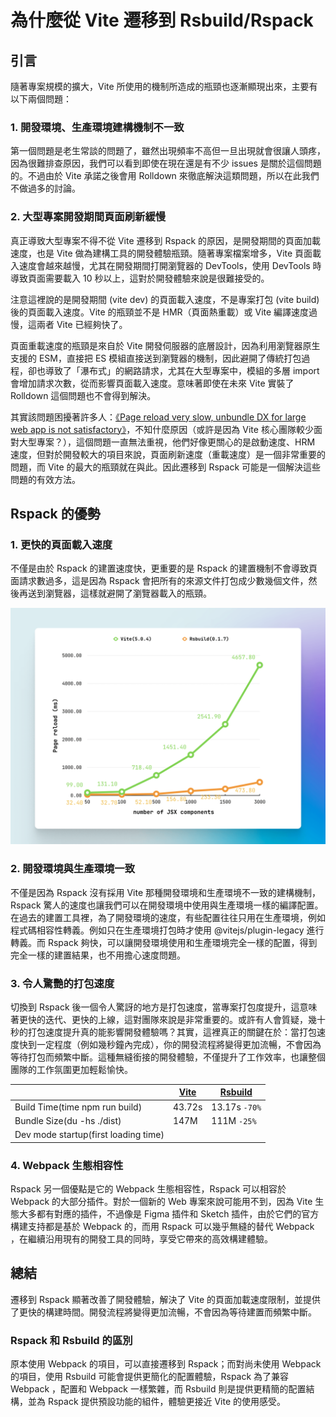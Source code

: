 # 為什麼從 Vite 遷移到 Rsbuild/Rspack

## 引言

隨著專案規模的擴大，Vite 所使用的機制所造成的瓶頸也逐漸顯現出來，主要有以下兩個問題：

### 1. 開發環境、生產環境建構機制不一致

第一個問題是老生常談的問題了，雖然出現頻率不高但一旦出現就會很讓人頭疼，因為很難排查原因，我們可以看到即使在現在還是有不少 issues 是關於這個問題的。不過由於 Vite 承諾之後會用 Rolldown 來徹底解決這類問題，所以在此我們不做過多的討論。

### 2. 大型專案開發期間頁面刷新緩慢

真正導致大型專案不得不從 Vite 遷移到 Rspack 的原因，是開發期間的頁面加載速度，也是 Vite 做為建構工具的開發體驗瓶頸。隨著專案檔案增多，Vite 頁面載入速度會越來越慢，尤其在開發期間打開瀏覽器的 DevTools，使用 DevTools 時導致頁面需要載入 10 秒以上，這對於開發體驗來說是很難接受的。

注意這裡說的是開發期間 (vite dev) 的頁面載入速度，不是專案打包 (vite build) 後的頁面載入速度。Vite 的瓶頸並不是 HMR（頁面熱重載）或 Vite 編譯速度過慢，這兩者 Vite 已經夠快了。

頁面重載速度的瓶頸是來自於 Vite 開發伺服器的底層設計，因為利用瀏覽器原生支援的 ESM，直接把 ES 模組直接送到瀏覽器的機制，因此避開了傳統打包過程，卻也導致了「瀑布式」的網路請求，尤其在大型專案中，模組的多層 import 會增加請求次數，從而影響頁面載入速度。意味著即使在未來 Vite 實裝了 Rolldown 這個問題也不會得到解決。

其實該問題困擾著許多人：[《Page reload very slow, unbundle DX for large web app is not satisfactory》](https://github.com/vitejs/vite/discussions/13697)，不知什麼原因（或許是因為 Vite 核心團隊較少面對大型專案？），這個問題一直無法重視，他們好像更關心的是啟動速度、HRM 速度，但對於開發較大的項目來說，頁面刷新速度（重載速度）是一個非常重要的問題，而 Vite 的最大的瓶頸就在與此。因此遷移到 Rspack 可能是一個解決這些問題的有效方法。

## Rspack 的優勢

### 1. 更快的頁面載入速度

不僅是由於 Rspack 的建置速度快，更重要的是 Rspack 的建置機制不會導致頁面請求數過多，這是因為 Rspack 會把所有的來源文件打包成少數幾個文件，然後再送到瀏覽器，這樣就避開了瀏覽器載入的瓶頸。

![page reload time compare for vite and rsbuild](/image/page-reload-time-vite-vs-rsbuild.png)

### 2. 開發環境與生產環境一致

不僅是因為 Rspack 沒有採用 Vite 那種開發環境和生產環境不一致的建構機制，Rspack 驚人的速度也讓我們可以在開發環境中使用與生產環境一樣的編譯配置。在過去的建置工具裡，為了開發環境的速度，有些配置往往只用在生產環境，例如程式碼相容性轉義。例如只在生產環境打包時才使用 @vitejs/plugin-legacy 進行轉義。而 Rspack 夠快，可以讓開發環境使用和生產環境完全一樣的配置，得到完全一樣的建置結果，也不用擔心速度問題。

### 3. 令人驚艷的打包速度

切換到 Rspack 後一個令人驚訝的地方是打包速度，當專案打包度提升，這意味著更快的迭代、更快的上線，這對團隊來說是非常重要的。或許有人會質疑，幾十秒的打包速度提升真的能影響開發體驗嗎？其實，這裡真正的關鍵在於：當打包速度快到一定程度（例如幾秒鐘內完成），你的開發流程將變得更加流暢，不會因為等待打包而頻繁中斷。這種無縫銜接的開發體驗，不僅提升了工作效率，也讓整個團隊的工作氛圍更加輕鬆愉快。

|                                      | [Vite](https://vitejs.dev/) | [Rsbuild](https://rsbuild.dev/) |
| ------------------------------------ | --------------------------- | ------------------------------- |
| Build Time(time npm run build)       | 43.72s                      | 13.17s `-70%`                   |
| Bundle Size(du -hs ./dist)           | 147M                        | 111M `-25%`                     |
| Dev mode startup(first loading time) |                             |                                 |

### 4. Webpack 生態相容性

Rspack 另一個優點是它的 Webpack 生態相容性，Rspack 可以相容於 Webpack 的大部分插件。對於一個新的 Web 專案來說可能用不到，因為 Vite 生態大多都有對應的插件，不過像是 Figma 插件和 Sketch 插件，由於它們的官方構建支持都是基於 Webpack 的，而用 Rspack 可以幾乎無縫的替代 Webpack ，在繼續沿用現有的開發工具的同時，享受它帶來的高效構建體驗。

## 總結

遷移到 Rspack 顯著改善了開發體驗，解決了 Vite 的頁面加載速度限制，並提供了更快的構建時間。開發流程將變得更加流暢，不會因為等待建置而頻繁中斷。

### Rspack 和 Rsbuild 的區別

原本使用 Webpack 的項目，可以直接遷移到 Rspack；而對尚未使用 Webpack 的項目，使用 Rsbuild 可能會提供更簡化的配置體驗，Rspack 為了兼容 Webpack ，配置和 Webpack 一樣繁雜，而 Rsbuild 則是提供更精簡的配置結構，並為 Rspack 提供預設功能的組件，體驗更接近 Vite 的使用感受。
